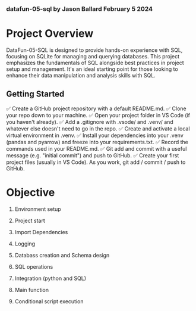 ### datafun-05-sql by Jason Ballard February 5 2024

# Project Overview

DataFun-05-SQL is designed to provide hands-on experience with SQL, focusing on SQLite for managing and querying databases. This project emphasizes the fundamentals of SQL alongside best practices in project setup and management. It's an ideal starting point for those looking to enhance their data manipulation and analysis skills with SQL.

## Getting Started
✅ Create a GitHub project repository with a default README.md.
✅ Clone your repo down to your machine. 
✅ Open your project folder in VS Code (if you haven't already).
✅ Add a .gitignore with .vsode/ and .venv/ and whatever else doesn't need to go in the repo. 
✅ Create and activate a local virtual environment in .venv.
✅ Install your dependencies into your .venv (pandas and pyarrow) and freeze into your requirements.txt. 
✅ Record the commands used in your README.md.
✅ Git add and commit with a useful message (e.g. "initial commit") and push to GitHub.
✅ Create your first project files (usually in VS Code). 
As you work, git add / commit / push to GitHub.

# Objective

1. Environment setup

2. Project start

3. Import Dependencies

4. Logging

5. Databass creation and Schema design

6. SQL operations

7. Integration (python and SQL)

8. Main function

9. Conditional script execution